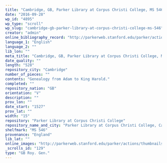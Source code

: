 ```yaml
---
title: "Cambridge, GB, Parker Library at Corpus Christi College, MS 546"
date: "2016-09-28"
wp_id: "4895"
wp_type: "scroll"
wp_slug: "cambridge-gb-parker-library-at-corpus-christi-college-ms-546"
creator: "admin"
online_bibliography_record: "http://parkerweb.stanford.edu/parker/actions/manuscript_description_long_display.do?ms_no=546"
language_1: "English"
language_2: ""
lib_lon: ""
meta_title: "Cambridge, GB, Parker Library at Corpus Christi College, MS 546"
date_quality: ""
length: "528"
repository_city: "Cambridge"
number_of_pieces: ""
contents: "Genealogy from Adam to King Harold."
completed: ""
repository_nation: "GB"
orientation: "V"
description: ""
prov_lon: ""
date_start: "1527"
prov_lat: ""
width: "15"
repository: "Parker Library at Corpus Christi College"
repository_name_and_city: "Parker Library at Corpus Christi College, Cambridge GB"
shelfmark: "MS 546"
provenance: "England"
lib_lat: ""
online_images: "http://parkerweb.stanford.edu/parker/actions/thumbnails.do?ms_no=546"
_scrolls_id: "129"
type: "GB Roy. Gen."
---
```



